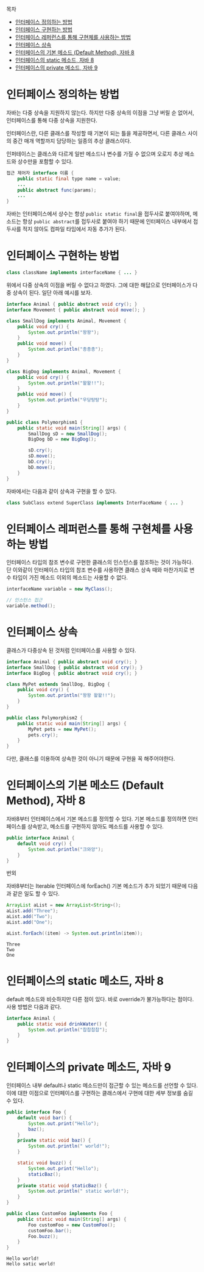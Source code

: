 목차
- [인터페이스 정의하는 방법](#인터페이스-정의하는-방법)
- [인터페이스 구현하는 방법](#인터페이스-구현하는-방법)
- [인터페이스 레퍼런스를 통해 구현체를 사용하는 방법](#인터페이스-레퍼런스를-통해-구현체를-사용하는-방법)
- [인터페이스 상속](#인터페이스-상속)
- [인터페이스의 기본 메소드 (Default Method), 자바 8](#인터페이스의-기본-메소드-default-method-자바-8)
- [인터페이스의 static 메소드, 자바 8](#인터페이스의-static-메소드-자바-8)
- [인터페이스의 private 메소드, 자바 9](#인터페이스의-private-메소드-자바-9)

# 인터페이스 정의하는 방법
자바는 다중 상속을 지원하지 않는다. 하지만 다중 상속의 이점을 그냥 버릴 순 없어서, 인터페이스를 통해 다중 상속을 지원한다.

인터페이스란, 다른 클래스를 작성할 때 기본이 되는 틀을 제공하면서, 다른 클래스 사이의 중간 매개 역할까지 담당하는 일종의 추상 클래스이다.

인퍼테이스는 클래스와 다르게 일반 메소드나 변수를 가질 수 없으며 오로지 추상 메소드와 상수만을 포함할 수 있다.

```java
접근 제어자 interface 이름 {
    public static final type name = value;
    ...
    public abstract func(params);
    ...
}
```
자바는 인터페이스에서 상수는 항상 `public static final`을 접두사로 붙여야하며, 메소드는 항상 `public abstract`를 접두사로 붙여야 하기 때문에 인터페이스 내부에서 접두사를 적지 않아도 컴파일 타임에서 자동 추가가 된다.

# 인터페이스 구현하는 방법
```java
class className implements interfaceName { ... }
```
위에서 다중 상속의 이점을 버릴 수 없다고 하였다. 그에 대한 해답으로 인터페이스가 다중 상속이 된다.
일단 아래 예시를 보자.
```java
interface Animal { public abstract void cry(); }
interface Movement { public abstract void move(); }

class SmallDog implements Animal, Movement {
    public void cry() {
        System.out.println("왕왕");
    }
    public void move() {
        System.out.println("총총총");
    }
}

class BigDog implements Animal, Movement {
    public void cry() {
        System.out.println("왈왈!!");
    }
    public void move() {
        System.out.println("우당탕탕");
    }
}

public class Polymorphism1 {
    public static void main(String[] args) {
        SmallDog sD = new SmallDog();
        BigDog bD = new BigDog();

        sD.cry();
        sD.move();
        bD.cry();
        bD.move();
    }
}
```
자바에서는 다음과 같이 상속과 구현을 할 수 있다.
```java
class SubClass extend SuperClass implements InterFaceName { ... }
```

# 인터페이스 레퍼런스를 통해 구현체를 사용하는 방법
인터페이스 타입의 참조 변수로 구현한 클래스의 인스턴스를 참조하는 것이 가능하다. 단 이와같이 인터페이스 타입의 참조 변수를 사용하면 클래스 상속 때와 마찬가지로 변수 타입이 가진 메소드 이외의 메소드는 사용할 수 없다.
```java
interfaceName variable = new MyClass();

// 인스턴스 접근
variable.method();
```

# 인터페이스 상속
클래스가 다중상속 된 것처럼 인터페이스를 사용할 수 있다.
```java
interface Animal { public abstract void cry(); }
interface SmallDog { public abstract void cry(); }
interface BigDog { public abstract void cry(); }

class MyPet extends SmallDog, BigDog {
    public void cry() {
        System.out.println("왕왕 왈왈!!");
    }
}

public class Polymorphism2 {
    public static void main(String[] args) {
        MyPet pets = new MyPet();
        pets.cry();
    }
}
```
다만, 클래스를 이용하여 상속한 것이 아니기 때문에 구현을 꼭 해주어야한다.

# 인터페이스의 기본 메소드 (Default Method), 자바 8
자바8부터 인터페이스에서 기본 메소드를 정의할 수 있다. 기본 메소드를 정의하면 인터페이스를 상속받고, 메소드를 구현하지 않아도 메소드를 사용할 수 있다.
```java
public interface Animal {
    default void cry() {
        System.out.println("크와앙");
    }
}
```
번외

자바8부터는 Iterable 인터페이스에 forEach() 기본 메소드가 추가 되었기 때문에 다음과 같은 일도 할 수 있다.
```java
ArrayList aList = new ArrayList<String>();
aList.add("Three");
aList.add("Two");
aList.add("One");

aList.forEach((item) -> System.out.println(item));
```
```console
Three
Two
One
```

# 인터페이스의 static 메소드, 자바 8
default 메소드와 비슷하지만 다른 점이 있다. 바로 override가 불가능하다는 점이다. 사용 방법은 다음과 같다.
```java
interface Animal {
    public static void drinkWater() {
        System.out.println("찹찹찹찹");
    }
}
```

# 인터페이스의 private 메소드, 자바 9
인터페이스 내부 default나 static 메소드만이 접근할 수 있는 메소드를 선언할 수 있다. 이에 대한 이점으로 인터페이스를 구현하는 클래스에서 구현에 대한 세부 정보를 숨길 수 있다.
```java
public interface Foo {
    default void bar() {
        System.out.print("Hello");
        baz();
    }
    private static void baz() {
        System.out.println(" world!");
    }

    static void buzz() {
        System.out.print("Hello");
        staticBaz();
    }
    private static void staticBaz() {
        System.out.println(" static world!");
    }
}

public class CustomFoo implements Foo {
    public static void main(String[] args) {
        Foo customFoo = new CustomFoo();
        customFoo.bar();
        Foo.buzz();
    }
}
```
```console
Hello world!
Hello satic world!
```